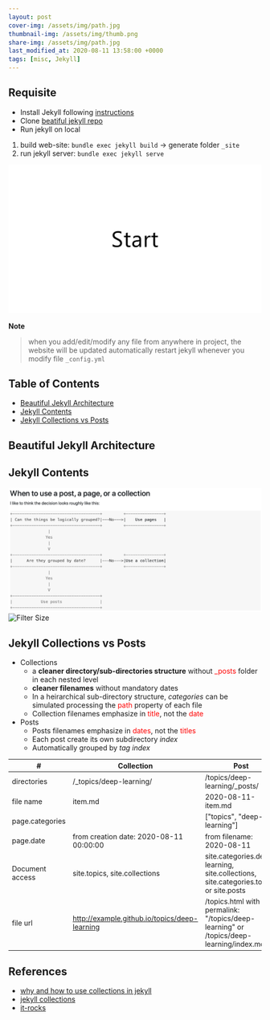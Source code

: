 ```yaml
---
layout: post
cover-img: /assets/img/path.jpg
thumbnail-img: /assets/img/thumb.png
share-img: /assets/img/path.jpg
last_modified_at: 2020-08-11 13:58:00 +0000
tags: [misc, Jekyll]
---
```


## Requisite
* Install Jekyll following [instructions](https://jekyllrb.com/docs/installation/)
* Clone [beatiful jekyll repo](https://github.com/daattali/beautiful-jekyll)
* Run jekyll on local
1. build web-site: ``` bundle exec jekyll build ``` -> generate folder ```_site```
2. run jekyll server: ``` bundle exec jekyll serve ```

![Start](../../assets/img/posts/misc/jekyll_install_step.gif)

**Note**
> when you add/edit/modify any file from anywhere in project, the website will be updated automatically
> restart jekyll whenever you modify file ```_config.yml```

## Table of Contents
* [Beautiful Jekyll Architecture](#beautiful-jekyll-architecture)
* [Jekyll Contents](#jekyll-contents)
* [Jekyll Collections vs Posts](#jekyll-collections-vs-posts)


##  Beautiful Jekyll Architecture


## Jekyll Contents

![Contents](../../assets/img/posts/misc/jekyll_contents.png)
![Filter Size](../../../assets/img/posts/deep-learning/odd_even_sized_filters.jpg)

## Jekyll Collections vs Posts
* Collections
  * a **cleaner directory/sub-directories structure** without <span style="color:red">_posts</span> folder in each nested level
  * **cleaner filenames** without mandatory dates
  * In a heirarchical sub-directory structure, *categories* can be simulated processing the <span style="color:red">path</span> property of each file
  * Collection filenames emphasize in <span style="color:red">title</span>, not the <span style="color:red">date</span>
* Posts
  * Posts filenames emphasize in <span style="color:red">dates</span>, not the <span style="color:red">titles</span>
  * Each post create its own subdirectory *index*
  * Automatically grouped by *tag index*

|#|Collection|Post|
|-|----------|----|
| directories | /_topics/deep-learning/|/topics/deep-learning/_posts/
|file name| item.md | 2020-08-11-item.md|
| page.categories | |["topics", "deep-learning"]|
| page.date | from creation date: 2020-08-11 00:00:00 | from filename: 2020-08-11|
| Document access| site.topics, site.collections     | site.categories.deep-learning, site.collections, site.categories.topics or site.posts |
| file url | http://example.github.io/topics/deep-learning | /topics.html with permalink: "/topics/deep-learning" or /topics/deep-learning/index.md |


## References
 * [why and how to use collections in jekyll](https://dev.to/devdiaries/why-and-how-to-use-collections-in-jekyll-4b89)
 * [jekyll collections](https://ben.balter.com/2015/02/20/jekyll-collections/)
 * [it-rocks](https://simpleit.rocks/ruby/jekyll/collections/jekyll-collections-versus-posts/)




